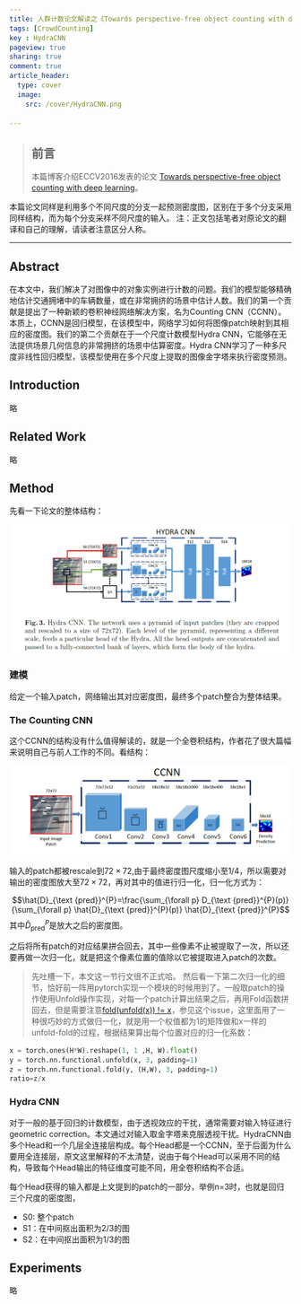 ```yaml
---
title: 人群计数论文解读之《Towards perspective-free object counting with deep learning》
tags: [CrowdCounting]
key : HydraCNN
pageview: true
sharing: true
comment: true
article_header:
  type: cover
  image:
    src: /cover/HydraCNN.png

---
```


> ## 前言
>本篇博客介绍ECCV2016发表的论文 [Towards perspective-free object counting with deep learning](https://ieeexplore.ieee.org/abstract/document/7532551)。
<!--more-->
本篇论文同样是利用多个不同尺度的分支一起预测密度图，区别在于多个分支采用同样结构，而为每个分支采样不同尺度的输入。
注：正文包括笔者对原论文的翻译和自己的理解，请读者注意区分人称。

------

## Abstract
  在本文中，我们解决了对图像中的对象实例进行计数的问题。我们的模型能够精确地估计交通拥堵中的车辆数量，或在非常拥挤的场景中估计人数。我们的第一个贡献是提出了一种新颖的卷积神经网络解决方案，名为Counting CNN（CCNN）。本质上，CCNN是回归模型，在该模型中，网络学习如何将图像patch映射到其相应的密度图。我们的第二个贡献在于一个尺度计数模型Hydra CNN，它能够在无法提供场景几何信息的非常拥挤的场景中估算密度。Hydra CNN学习了一种多尺度非线性回归模型，该模型使用在多个尺度上提取的图像金字塔来执行密度预测。


## Introduction
略 

## Related Work

略

## Method
先看一下论文的整体结构：

![整体结构](/postimages/HydraCNN/arch.png)


### 建模
给定一个输入patch，网络输出其对应密度图，最终多个patch整合为整体结果。
### The Counting CNN 

这个CCNN的结构没有什么值得解读的，就是一个全卷积结构，作者花了很大篇幅来说明自己与前人工作的不同。看结构：

![CCNN结构](/postimages/HydraCNN/CCNN.png)

输入的patch都被rescale到$72 \times 72$,由于最终密度图尺度缩小至1/4，所以需要对输出的密度图放大至$72 \times 72$，再对其中的值进行归一化，归一化方式为：

$$\hat{D}_{\text {pred}}^{P}=\frac{\sum_{\forall p} D_{\text {pred}}^{P}(p)}{\sum_{\forall p} \hat{D}_{\text {pred}}^{P}(p)} \hat{D}_{\text {pred}}^{P}$$
其中$\hat{D}_{\text {pred}}^{P}$是放大之后的密度图。

之后将所有patch的对应结果拼合回去，其中一些像素不止被提取了一次，所以还要再做一次归一化，就是把这个像素位置的值除以它被提取进入patch的次数。

>先吐槽一下，本文这一节行文很不正式哈。
然后看一下第二次归一化的细节，恰好前一阵用pytorch实现一个模块的时候用到了。一般取patch的操作使用Unfold操作实现，对每一个patch计算出结果之后，再用Fold函数拼回去，但是需要注意[fold(unfold(x)) != x](https://github.com/pytorch/pytorch/issues/7519)，参见这个issue，这里面用了一种很巧妙的方式做归一化，就是用一个权值都为1的矩阵做和x一样的unfold-fold的过程，根据结果算出每个位置对应的归一化系数：

``` python
x = torch.ones(H*W).reshape(1, 1 ,H, W).float()
y = torch.nn.functional.unfold(x, 3, padding=1)
z = torch.nn.functional.fold(y, (H,W), 3, padding=1)
ratio=z/x
```

### Hydra CNN
对于一般的基于回归的计数模型，由于透视效应的干扰，通常需要对输入特征进行 geometric correction。本文通过对输入取金字塔来克服透视干扰。HydraCNN由多个Head和一个几层全连接层构成。每个Head都是一个CCNN，至于后面为什么要用全连接层，原文这里解释的不太清楚，说由于每个Head可以采用不同的结构，导致每个Head输出的特征维度可能不同，用全卷积结构不合适。

每个Head获得的输入都是上文提到的patch的一部分，举例n=3时，也就是回归三个尺度的密度图，

- S0: 整个patch
- S1：在中间抠出面积为2/3的图
- S2：在中间抠出面积为1/3的图

## Experiments
略
  

